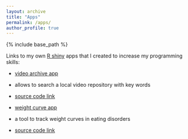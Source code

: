 ```yaml
---
layout: archive
title: "Apps"
permalink: /apps/
author_profile: true
---
```


{% include base_path %}

Links to my own [R shiny](https://shiny.posit.co/r/getstarted/shiny-basics/lesson1/index.html) apps
that I created to increase my programming skills:

* [video archive app](https://nicobast.shinyapps.io/project_Rshiny_videoarchive/)
* allows to search a local video repository with key words
* [source code link](https://github.com/nicobast/shiny_videoarchive)

* [weight curve app](https://nicobast.shinyapps.io/weight_curve/)
* a tool to track weight curves in eating disorders
* [source code link](https://github.com/nicobast/project_Rshiny_weightcurve)
